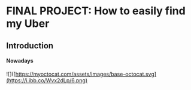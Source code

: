 # FINAL PROJECT: How to easily find my Uber
## Introduction
#### Nowadays

![]([https://myoctocat.com/assets/images/base-octocat.svg](https://i.ibb.co/Wvx2dLp/6.png)

